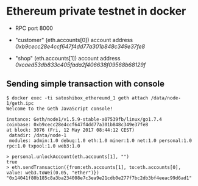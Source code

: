 Ethereum private testnet in docker
==================================

- RPC port 8000

- "customer" (eth.accounts[0]) account address *0xb9cecc28e4ccf647f4dd77a301b848c349e37fe8*
- "shop" (eth.accounts[1]) account address *0xcaed53db833c405fada2f406638f09568b68129f*

Sending simple transaction with console
---------------------------------------

```
$ docker exec -ti satoshibox_ethereumd_1 geth attach /data/node-1/geth.ipc
Welcome to the Geth JavaScript console!

instance: Geth/node1/v1.5.9-stable-a07539fb/linux/go1.7.4
coinbase: 0xb9cecc28e4ccf647f4dd77a301b848c349e37fe8
at block: 3076 (Fri, 12 May 2017 08:44:12 CEST)
 datadir: /data/node-1
 modules: admin:1.0 debug:1.0 eth:1.0 miner:1.0 net:1.0 personal:1.0 rpc:1.0 txpool:1.0 web3:1.0

> personal.unlockAccount(eth.accounts[1], "")
true
> eth.sendTransaction({from:eth.accounts[1], to:eth.accounts[0], value: web3.toWei(0.05, "ether")})
"0x14041f80b185c8a3ba234008e7c3ea9e21cdb0e277f7bc2db3bf4eeac99d6ad1"
```
